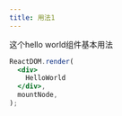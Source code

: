 ```yaml
---
title: 用法1
---
```


这个hello world组件基本用法

```jsx
ReactDOM.render(
  <div>
    HelloWorld
  </div>,
  mountNode,
);
```
